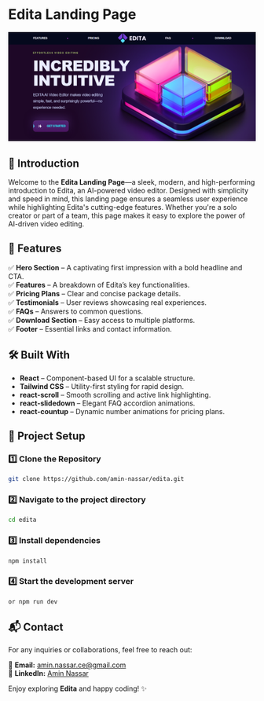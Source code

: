 # Edita Landing Page

![Edita Landing Page Banner](public/images/banner.PNG)

## 🚀 Introduction

Welcome to the **Edita Landing Page**—a sleek, modern, and high-performing introduction to Edita, an AI-powered video editor. Designed with simplicity and speed in mind, this landing page ensures a seamless user experience while highlighting Edita's cutting-edge features. Whether you're a solo creator or part of a team, this page makes it easy to explore the power of AI-driven video editing.

## 🎯 Features

✅ **Hero Section** – A captivating first impression with a bold headline and CTA.  
✅ **Features** – A breakdown of Edita’s key functionalities.  
✅ **Pricing Plans** – Clear and concise package details.  
✅ **Testimonials** – User reviews showcasing real experiences.  
✅ **FAQs** – Answers to common questions.  
✅ **Download Section** – Easy access to multiple platforms.  
✅ **Footer** – Essential links and contact information.

## 🛠️ Built With

- **React** – Component-based UI for a scalable structure.
- **Tailwind CSS** – Utility-first styling for rapid design.
- **react-scroll** – Smooth scrolling and active link highlighting.
- **react-slidedown** – Elegant FAQ accordion animations.
- **react-countup** – Dynamic number animations for pricing plans.

## 📂 Project Setup

### 1️⃣ Clone the Repository

```sh
git clone https://github.com/amin-nassar/edita.git
```

### 2️⃣ Navigate to the project directory

```sh
cd edita
```

### 3️⃣ Install dependencies

```sh
npm install
```

### 4️⃣ Start the development server

```sh
or npm run dev
```

## 📬 Contact

For any inquiries or collaborations, feel free to reach out:

📧 **Email:** amin.nassar.ce@gmail.com  
🔗 **LinkedIn:** [Amin Nassar](https://linkedin.com/in/amin-m-nassar)

Enjoy exploring **Edita** and happy coding! ✨
